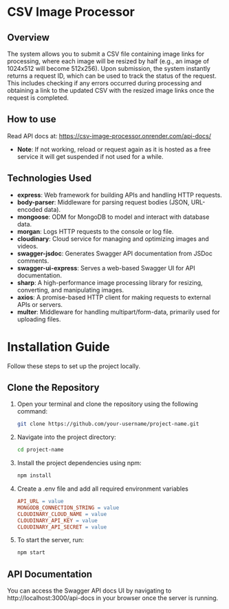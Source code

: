 # CSV Image Processor

## Overview

The system allows you to submit a CSV file containing image links for processing, where each image will be resized by half (e.g., an image of 1024x512 will become 512x256). Upon submission, the system instantly returns a request ID, which can be used to track the status of the request. This includes checking if any errors occurred during processing and obtaining a link to the updated CSV with the resized image links once the request is completed.

## How to use
Read API docs at: https://csv-image-processor.onrender.com/api-docs/
- **Note**: If not working, reload or request again as it is hosted as a free service it will get suspended if not used for a while.

## Technologies Used

- **express**: Web framework for building APIs and handling HTTP requests.
- **body-parser**: Middleware for parsing request bodies (JSON, URL-encoded data).
- **mongoose**: ODM for MongoDB to model and interact with database data.
- **morgan**: Logs HTTP requests to the console or log file.
- **cloudinary**: Cloud service for managing and optimizing images and videos.
- **swagger-jsdoc**: Generates Swagger API documentation from JSDoc comments.
- **swagger-ui-express**: Serves a web-based Swagger UI for API documentation.
- **sharp**: A high-performance image processing library for resizing, converting, and manipulating images.
- **axios**: A promise-based HTTP client for making requests to external APIs or servers.
- **multer**: Middleware for handling multipart/form-data, primarily used for uploading files.

# Installation Guide
Follow these steps to set up the project locally.

## Clone the Repository

1. Open your terminal and clone the repository using the following command:

   ```bash
   git clone https://github.com/your-username/project-name.git

2. Navigate into the project directory:
    ```bash
    cd project-name

3. Install the project dependencies using npm:
    ```bash
    npm install

4. Create a .env file and add all required environment variables
    ```makefile
    API_URL = value
    MONGODB_CONNECTION_STRING = value
    CLOUDINARY_CLOUD_NAME = value
    CLOUDINARY_API_KEY = value
    CLOUDINARY_API_SECRET = value

5. To start the server, run:
    ```bash
    npm start

## API Documentation
You can access the Swagger API docs UI by navigating to http://localhost:3000/api-docs in your browser once the server is running.


